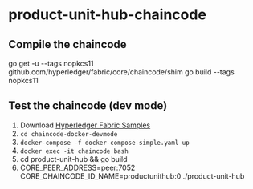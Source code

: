 # product-unit-hub-chaincode

## Compile the chaincode
go get -u --tags nopkcs11 github.com/hyperledger/fabric/core/chaincode/shim
go build --tags nopkcs11
## Test the chaincode (dev mode)
1. Download [Hyperledger Fabric Samples](https://hyperledger-fabric.readthedocs.io/en/latest/samples.html) 
2. `cd chaincode-docker-devmode`
3. `docker-compose -f docker-compose-simple.yaml up`
4. `docker exec -it chaincode bash`
5. cd product-unit-hub && go build
6. CORE_PEER_ADDRESS=peer:7052 CORE_CHAINCODE_ID_NAME=productunithub:0 ./product-unit-hub
